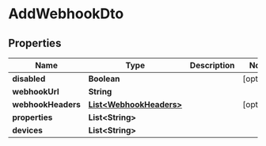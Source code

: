 

# AddWebhookDto


## Properties

| Name | Type | Description | Notes |
|------------ | ------------- | ------------- | -------------|
|**disabled** | **Boolean** |  |  [optional] |
|**webhookUrl** | **String** |  |  |
|**webhookHeaders** | [**List&lt;WebhookHeaders&gt;**](WebhookHeaders.md) |  |  [optional] |
|**properties** | **List&lt;String&gt;** |  |  |
|**devices** | **List&lt;String&gt;** |  |  |



